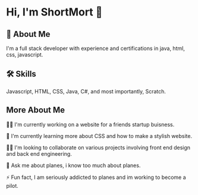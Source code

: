 # Hi, I'm ShortMort 👋


## 🚀 About Me
I'm a full stack developer with experience and certifications in java, html, css, javascript.

## 🛠 Skills
Javascript, HTML, CSS, Java, C#, and most importantly, Scratch.


## More About Me
👩‍💻 I'm currently working on a website for a friends startup buisness.

🧠 I'm currently learning more about CSS and how to make a stylish website.

👯‍♀️ I'm looking to collaborate on various projects involving front end design and back end engineering.

💬 Ask me about planes, i know too much about planes.

⚡️ Fun fact, I am seriously addicted to planes and im working to become a pilot.

